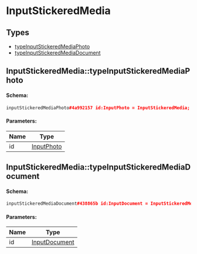 # InputStickeredMedia

## Types

* [typeInputStickeredMediaPhoto](#inputstickeredmediatypeinputstickeredmediaphoto)
* [typeInputStickeredMediaDocument](#inputstickeredmediatypeinputstickeredmediadocument)

## InputStickeredMedia::typeInputStickeredMediaPhoto

#### Schema:

```c++
inputStickeredMediaPhoto#4a992157 id:InputPhoto = InputStickeredMedia;
```

#### Parameters:

|Name|Type|
|----|----|
|id|[InputPhoto](inputphoto.md)|

## InputStickeredMedia::typeInputStickeredMediaDocument

#### Schema:

```c++
inputStickeredMediaDocument#438865b id:InputDocument = InputStickeredMedia;
```

#### Parameters:

|Name|Type|
|----|----|
|id|[InputDocument](inputdocument.md)|

